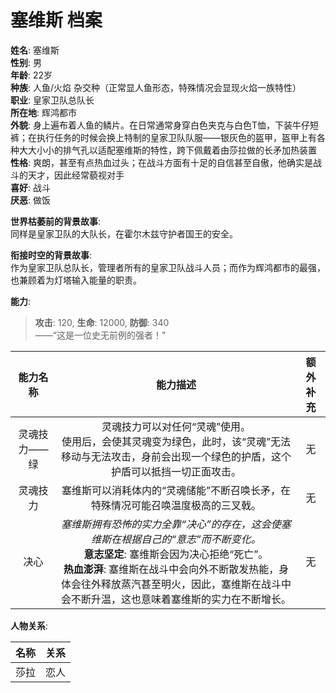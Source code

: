 # 塞维斯 档案

**姓名**: 塞维斯  
**性别**: 男  
**年龄**: 22岁  
**种族**: 人鱼/火焰 杂交种（正常显人鱼形态，特殊情况会显现火焰一族特性）  
**职业**: 皇家卫队总队长  
**所在地**: 辉鸿都市    
**外貌**: 身上遍布着人鱼的鳞片。在日常通常身穿白色夹克与白色T恤，下装牛仔短裤；在执行任务的时候会换上特制的皇家卫队队服——银灰色的盔甲，盔甲上有各种大大小小的排气孔以适配塞维斯的特性，跨下佩戴着由莎拉做的长矛加热装置  
**性格**: 爽朗，甚至有点热血过头；在战斗方面有十足的自信甚至自傲，他确实是战斗的天才，因此经常藐视对手  
**喜好**: 战斗  
**厌恶**: 做饭

**世界枯萎前的背景故事**:  
同样是皇家卫队的大队长，在霍尔木兹守护者国王的安全。

**衔接时空的背景故事**:  
作为皇家卫队总队长，管理者所有的皇家卫队战斗人员；而作为辉鸿都市的最强，也兼顾着为灯塔输入能量的职责。

**能力**:

> **攻击**: 120, **生命**: 12000, **防御**: 340  
> ——“这是一位史无前例的强者！”

|能力名称|能力描述|额外补充|
|:---:|:---:|:---:|
|灵魂技力——绿|灵魂技力可以对任何“灵魂”使用。<br />使用后，会使其灵魂变为绿色，此时，该“灵魂”无法移动与无法攻击，身前会出现一个绿色的护盾，这个护盾可以抵挡一切正面攻击。|无|
|灵魂技力|塞维斯可以消耗体内的“灵魂储能”不断召唤长矛，在特殊情况可能召唤温度极高的三叉戟。|无|
|决心|*塞维斯拥有恐怖的实力全靠“决心”的存在，这会使塞维斯在根据自己的“意志”而不断变化。*<br />**意志坚定**: 塞维斯会因为决心拒绝“死亡”。<br />**热血澎湃**: 塞维斯在战斗中会向外不断散发热能，身体会往外释放蒸汽甚至明火，因此，塞维斯在战斗中会不断升温，这也意味着塞维斯的实力在不断增长。|无|

**人物关系**:

|名称|关系|
|:---:|:---:|
|莎拉|恋人|

